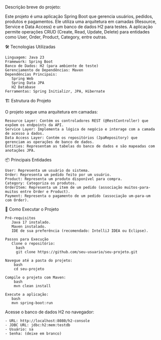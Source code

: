 Descrição breve do projeto:

Este projeto é uma aplicação Spring Boot que gerencia usuários, pedidos, produtos e pagamentos. Ele utiliza uma arquitetura em camadas (Resource, Service e Data Access) e um banco de dados H2 para testes. 
A aplicação permite operações CRUD (Create, Read, Update, Delete) para entidades como User, Order, Product, Category, entre outras.

🛠️ Tecnologias Utilizadas

    Linguagem: Java 23
    Framework: Spring Boot
    Banco de Dados: H2 (para ambiente de teste)
    Gerenciamento de Dependências: Maven
    Dependências Principais:
       Spring Web
       Spring Data JPA
       H2 Database
    Ferramentas: Spring Initializr, JPA, Hibernate

🏗️ Estrutura do Projeto

  O projeto segue uma arquitetura em camadas:

    Resource Layer: Contém os controladores REST (@RestController) que expõem os endpoints da API.
    Service Layer: Implementa a lógica de negócio e interage com a camada de acesso a dados.
    Data Access Layer: Contém os repositórios (JpaRepository) que gerenciam as operações de banco de dados.
    Entities: Representam as tabelas do banco de dados e são mapeadas com anotações JPA.

📦 Principais Entidades

    User: Representa um usuário do sistema.
    Order: Representa um pedido feito por um usuário.
    Product: Representa um produto disponível para compra.
    Category: Categoriza os produtos.
    OrderItem: Representa um item de um pedido (associação muitos-para-muitos entre Order e Product).
    Payment: Representa o pagamento de um pedido (associação um-para-um com Order).


🚀 Como Executar o Projeto

    Pré-requisitos
       Java 17 instalado.
       Maven instalado.
       IDE de sua preferência (recomendado: IntelliJ IDEA ou Eclipse).

    Passos para Execução
       Clone o repositório:
         bash
         git clone https://github.com/seu-usuario/seu-projeto.git
         
    Navegue até a pasta do projeto:
        bash
        cd seu-projeto
        
    Compile o projeto com Maven:
        bash
        mvn clean install
        
    Execute a aplicação:
       bash
       mvn spring-boot:run

Acesse o banco de dados H2 no navegador:

    - URL: http://localhost:8080/h2-console
    - JDBC URL: jdbc:h2:mem:testdb
    - Usuário: sa
    - Senha: (deixe em branco)
